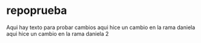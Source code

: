 # repoprueba

Aqui hay texto para probar cambios
aqui hice un cambio en la rama daniela
aqui hice un cambio en la rama daniela 2
